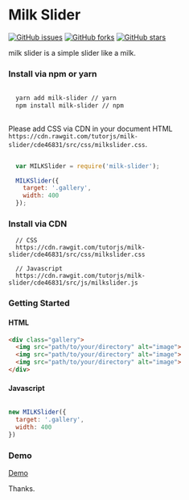 # Milk Slider

[![GitHub issues](https://img.shields.io/github/issues/tutorjs/milk-slider.svg)](https://github.com/tutorjs/milk-slider/issues)
[![GitHub forks](https://img.shields.io/github/forks/tutorjs/milk-slider.svg)](https://github.com/tutorjs/milk-slider/network)
[![GitHub stars](https://img.shields.io/github/stars/tutorjs/milk-slider.svg)](https://github.com/tutorjs/milk-slider/stargazers)


milk slider is a simple slider like a milk.

### Install via npm or yarn

```bash
  
  yarn add milk-slider // yarn
  npm install milk-slider // npm
  
```

Please add CSS via CDN in your document HTML `https://cdn.rawgit.com/tutorjs/milk-slider/cde46831/src/css/milkslider.css`.

```javascript

  var MILKSlider = require('milk-slider');

  MILKSlider({
    target: '.gallery',
    width: 400
  });

```

### Install via CDN

```
  // CSS
  https://cdn.rawgit.com/tutorjs/milk-slider/cde46831/src/css/milkslider.css

  // Javascript
  https://cdn.rawgit.com/tutorjs/milk-slider/cde46831/src/js/milkslider.js

```

### Getting Started

#### HTML

```html
<div class="gallery">
  <img src="path/to/your/directory" alt="image">
  <img src="path/to/your/directory" alt="image">
  <img src="path/to/your/directory" alt="image">
</div>

```
#### Javascript

```javascript

new MILKSlider({
  target: '.gallery',
  width: 400
})

```


### Demo

[Demo](https://tutorjs.github.io/milk-slider)

Thanks.